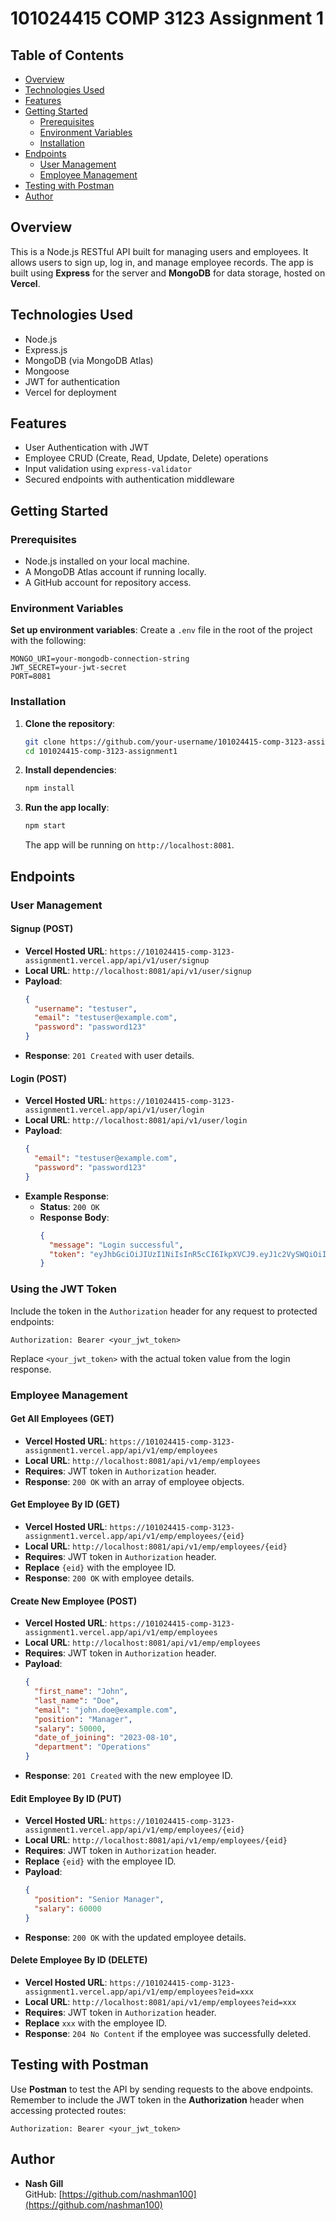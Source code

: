 # 101024415 COMP 3123 Assignment 1

## Table of Contents
- [Overview](#overview)
- [Technologies Used](#technologies-used)
- [Features](#features)
- [Getting Started](#getting-started)
  - [Prerequisites](#prerequisites)
  - [Environment Variables](#environment-variables)
  - [Installation](#installation)
- [Endpoints](#endpoints)
  - [User Management](#user-management)
  - [Employee Management](#employee-management)
- [Testing with Postman](#testing-with-postman)
- [Author](#author)

## Overview
This is a Node.js RESTful API built for managing users and employees. It allows users to sign up, log in, and manage employee records. The app is built using **Express** for the server and **MongoDB** for data storage, hosted on **Vercel**.

## Technologies Used
- Node.js
- Express.js
- MongoDB (via MongoDB Atlas)
- Mongoose
- JWT for authentication
- Vercel for deployment

## Features
- User Authentication with JWT
- Employee CRUD (Create, Read, Update, Delete) operations
- Input validation using `express-validator`
- Secured endpoints with authentication middleware

## Getting Started
### Prerequisites
- Node.js installed on your local machine.
- A MongoDB Atlas account if running locally.
- A GitHub account for repository access.

### Environment Variables
**Set up environment variables**:
Create a `.env` file in the root of the project with the following:
   ```env
   MONGO_URI=your-mongodb-connection-string
   JWT_SECRET=your-jwt-secret
   PORT=8081
   ```

### Installation
1. **Clone the repository**:
   ```bash
   git clone https://github.com/your-username/101024415-comp-3123-assignment1.git
   cd 101024415-comp-3123-assignment1
   ```
2. **Install dependencies**:
   ```bash
   npm install
   ```
3. **Run the app locally**:
   ```bash
   npm start
   ```
   The app will be running on `http://localhost:8081`.

## Endpoints

### User Management
#### Signup (POST)
- **Vercel Hosted URL**: `https://101024415-comp-3123-assignment1.vercel.app/api/v1/user/signup`
- **Local URL**: `http://localhost:8081/api/v1/user/signup`
- **Payload**:
  ```json
  {
    "username": "testuser",
    "email": "testuser@example.com",
    "password": "password123"
  }
  ```
- **Response**: `201 Created` with user details.

#### Login (POST)
- **Vercel Hosted URL**: `https://101024415-comp-3123-assignment1.vercel.app/api/v1/user/login`
- **Local URL**: `http://localhost:8081/api/v1/user/login`
- **Payload**:
  ```json
  {
    "email": "testuser@example.com",
    "password": "password123"
  }
  ```
- **Example Response**:
  - **Status**: `200 OK`
  - **Response Body**:
    ```json
    {
      "message": "Login successful",
      "token": "eyJhbGciOiJIUzI1NiIsInR5cCI6IkpXVCJ9.eyJ1c2VySWQiOiI2MGZhZGEzZjViZmRhNzM3MzY4OTZhODgiLCJpYXQiOjE2MzI2NDA2OTQsImV4cCI6MTYzMjY0NDI5NH0.V1uYRTBCdy7D2ih5eZ1JmRZlU5nV6r-Lg4jTl4J-Vvk"
    }
    ```

### Using the JWT Token
Include the token in the `Authorization` header for any request to protected endpoints:
```
Authorization: Bearer <your_jwt_token>
```
Replace `<your_jwt_token>` with the actual token value from the login response.

### Employee Management
#### Get All Employees (GET)
- **Vercel Hosted URL**: `https://101024415-comp-3123-assignment1.vercel.app/api/v1/emp/employees`
- **Local URL**: `http://localhost:8081/api/v1/emp/employees`
- **Requires**: JWT token in `Authorization` header.
- **Response**: `200 OK` with an array of employee objects.

#### Get Employee By ID (GET)
- **Vercel Hosted URL**: `https://101024415-comp-3123-assignment1.vercel.app/api/v1/emp/employees/{eid}`
- **Local URL**: `http://localhost:8081/api/v1/emp/employees/{eid}`
- **Requires**: JWT token in `Authorization` header.
- **Replace** `{eid}` with the employee ID.
- **Response**: `200 OK` with employee details.

#### Create New Employee (POST)
- **Vercel Hosted URL**: `https://101024415-comp-3123-assignment1.vercel.app/api/v1/emp/employees`
- **Local URL**: `http://localhost:8081/api/v1/emp/employees`
- **Requires**: JWT token in `Authorization` header.
- **Payload**:
  ```json
  {
    "first_name": "John",
    "last_name": "Doe",
    "email": "john.doe@example.com",
    "position": "Manager",
    "salary": 50000,
    "date_of_joining": "2023-08-10",
    "department": "Operations"
  }
  ```
- **Response**: `201 Created` with the new employee ID.

#### Edit Employee By ID (PUT)
- **Vercel Hosted URL**: `https://101024415-comp-3123-assignment1.vercel.app/api/v1/emp/employees/{eid}`
- **Local URL**: `http://localhost:8081/api/v1/emp/employees/{eid}`
- **Requires**: JWT token in `Authorization` header.
- **Replace** `{eid}` with the employee ID.
- **Payload**:
  ```json
  {
    "position": "Senior Manager",
    "salary": 60000
  }
  ```
- **Response**: `200 OK` with the updated employee details.

#### Delete Employee By ID (DELETE)
- **Vercel Hosted URL**: `https://101024415-comp-3123-assignment1.vercel.app/api/v1/emp/employees?eid=xxx`
- **Local URL**: `http://localhost:8081/api/v1/emp/employees?eid=xxx`
- **Requires**: JWT token in `Authorization` header.
- **Replace** `xxx` with the employee ID.
- **Response**: `204 No Content` if the employee was successfully deleted.

## Testing with Postman
Use **Postman** to test the API by sending requests to the above endpoints.  
Remember to include the JWT token in the **Authorization** header when accessing protected routes:
```
Authorization: Bearer <your_jwt_token>
```

## Author
- **Nash Gill**  
  GitHub: [https://github.com/nashman100](https://github.com/nashman100)
